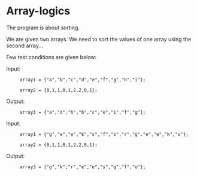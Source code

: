# Array-logics

The program is about sorting.
 
We are given two arrays. We need to sort the values of one array using the second array...

Few test conditions are given below:

 Input:   
 
         array1 = {"a","b","c","d","e","f","g","h","i"};
         
         array2 = {0,1,1,0,1,2,2,0,1};
         
 Output:
 
         array3 = {"a","d","h","b","c","e","i","f","g"};         
         


 Input:
 
         array1 = {"g","e","e","k","s","f","o","r","g"."e","e","k","s"};
         
         array2 = {0,1,1,0,1,2,2,0,1};
         
         
 Output:
 
         array3 = {"g","k","r","e","e","s","g","f","o"};
